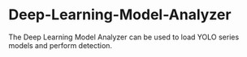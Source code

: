 # Deep-Learning-Model-Analyzer
The Deep Learning Model Analyzer can be used to load YOLO series models and perform detection.
